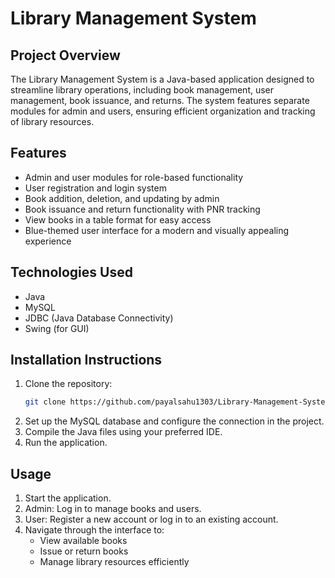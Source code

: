 # Library Management System  

## Project Overview  
The Library Management System is a Java-based application designed to streamline library operations, including book management, user management, book issuance, and returns. The system features separate modules for admin and users, ensuring efficient organization and tracking of library resources.  

## Features  
- Admin and user modules for role-based functionality  
- User registration and login system  
- Book addition, deletion, and updating by admin  
- Book issuance and return functionality with PNR tracking  
- View books in a table format for easy access  
- Blue-themed user interface for a modern and visually appealing experience  

## Technologies Used  
- Java  
- MySQL  
- JDBC (Java Database Connectivity)  
- Swing (for GUI)  

## Installation Instructions  
1. Clone the repository:  
   ```bash  
   git clone https://github.com/payalsahu1303/Library-Management-System.git  
2. Set up the MySQL database and configure the connection in the project.
3. Compile the Java files using your preferred IDE.
4. Run the application.

## Usage
1. Start the application.
2. Admin: Log in to manage books and users.
3. User: Register a new account or log in to an existing account.
4. Navigate through the interface to:
   - View available books
   - Issue or return books
   - Manage library resources efficiently
